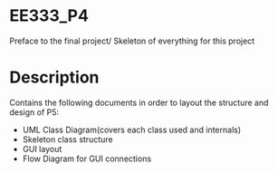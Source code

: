 # EE333_P4
Preface to the final project/ Skeleton of everything for this project

# Description
Contains the following documents in order to layout the structure and design of P5:
  
- UML Class Diagram(covers each class used and internals)
- Skeleton class structure
- GUI layout
- Flow Diagram for GUI connections
